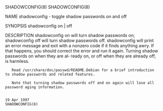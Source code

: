 SHADOWCONFIG(8)                                                                                                                                                                                                                                                                                         SHADOWCONFIG(8)

NAME
       shadowconfig - toggle shadow passwords on and off

SYNOPSIS
       shadowconfig on | off

DESCRIPTION
       shadowconfig  on  will turn shadow passwords on; shadowconfig off will turn shadow passwords off. shadowconfig will print an error message and exit with a nonzero code if it finds anything awry. If that happens, you should correct the error and run it again. Turning shadow passwords on when they are al‐
       ready on, or off when they are already off, is harmless.

       Read /usr/share/doc/passwd/README.Debian for a brief introduction to shadow passwords and related features.

       Note that turning shadow passwords off and on again will lose all password aging information.

                                                                                                                                                      19 Apr 1997                                                                                                                                       SHADOWCONFIG(8)
